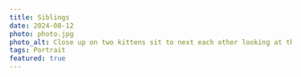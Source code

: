 ```yaml
---
title: Siblings
date: 2024-08-12
photo: photo.jpg
photo_alt: Close up on two kittens sit to next each other looking at the camera with curiosity
tags: Portrait
featured: true
---
```

